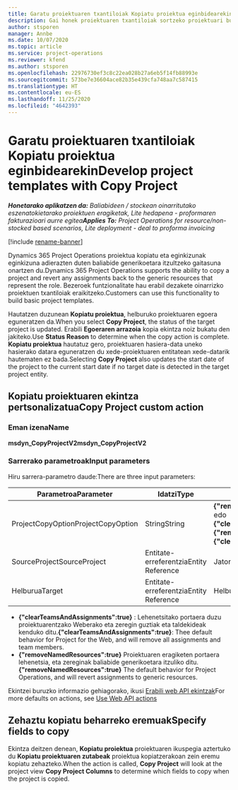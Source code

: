 ```yaml
---
title: Garatu proiektuaren txantiloiak Kopiatu proiektua eginbidearekin
description: Gai honek proiektuaren txantiloiak sortzeko proiektuari buruzko informazioa eskaintzen du Kopiatu proiektua ekintza pertsonalizatua erabiliz.
author: stsporen
manager: Annbe
ms.date: 10/07/2020
ms.topic: article
ms.service: project-operations
ms.reviewer: kfend
ms.author: stsporen
ms.openlocfilehash: 22976730ef3c8c22ea028b27a6eb5f14fb88993e
ms.sourcegitcommit: 573be7e36604ace82b35e439cfa748aa7c587415
ms.translationtype: HT
ms.contentlocale: eu-ES
ms.lasthandoff: 11/25/2020
ms.locfileid: "4642393"
---
```

# <a name="develop-project-templates-with-copy-project"></a><span data-ttu-id="9b0d7-103">Garatu proiektuaren txantiloiak Kopiatu proiektua eginbidearekin</span><span class="sxs-lookup"><span data-stu-id="9b0d7-103">Develop project templates with Copy Project</span></span>

<span data-ttu-id="9b0d7-104">_**Honetarako aplikatzen da:** Baliabideen / stockean oinarritutako eszenatokietarako proiektuen eragiketak, Lite hedapena - proformaren fakturazioari aurre egitea_</span><span class="sxs-lookup"><span data-stu-id="9b0d7-104">_**Applies To:** Project Operations for resource/non-stocked based scenarios, Lite deployment - deal to proforma invoicing_</span></span>

[!include [rename-banner](~/includes/cc-data-platform-banner.md)]

<span data-ttu-id="9b0d7-105">Dynamics 365 Project Operations proiektua kopiatu eta eginkizunak eginkizuna adierazten duten baliabide generikoetara itzultzeko gaitasuna onartzen du.</span><span class="sxs-lookup"><span data-stu-id="9b0d7-105">Dynamics 365 Project Operations supports the ability to copy a project and revert any assignments back to the generic resources that represent the role.</span></span> <span data-ttu-id="9b0d7-106">Bezeroek funtzionalitate hau erabil dezakete oinarrizko proiektuen txantiloiak eraikitzeko.</span><span class="sxs-lookup"><span data-stu-id="9b0d7-106">Customers can use this functionality to build basic project templates.</span></span>

<span data-ttu-id="9b0d7-107">Hautatzen duzunean **Kopiatu proiektua**, helburuko proiektuaren egoera eguneratzen da.</span><span class="sxs-lookup"><span data-stu-id="9b0d7-107">When you select **Copy Project**, the status of the target project is updated.</span></span> <span data-ttu-id="9b0d7-108">Erabili **Egoeraren arrazoia** kopia ekintza noiz bukatu den jakiteko.</span><span class="sxs-lookup"><span data-stu-id="9b0d7-108">Use **Status Reason** to determine when the copy action is complete.</span></span> <span data-ttu-id="9b0d7-109">**Kopiatu proiektua** hautatuz gero, proiektuaren hasiera-data uneko hasierako datara eguneratzen du xede-proiektuaren entitatean xede-datarik hautematen ez bada.</span><span class="sxs-lookup"><span data-stu-id="9b0d7-109">Selecting **Copy Project** also updates the start date of the project to the current start date if no target date is detected in the target project entity.</span></span>

## <a name="copy-project-custom-action"></a><span data-ttu-id="9b0d7-110">Kopiatu proiektuaren ekintza pertsonalizatua</span><span class="sxs-lookup"><span data-stu-id="9b0d7-110">Copy Project custom action</span></span> 

### <a name="name"></a><span data-ttu-id="9b0d7-111">Eman izena</span><span class="sxs-lookup"><span data-stu-id="9b0d7-111">Name</span></span> 

<span data-ttu-id="9b0d7-112">**msdyn_CopyProjectV2**</span><span class="sxs-lookup"><span data-stu-id="9b0d7-112">**msdyn_CopyProjectV2**</span></span>

### <a name="input-parameters"></a><span data-ttu-id="9b0d7-113">Sarrerako parametroak</span><span class="sxs-lookup"><span data-stu-id="9b0d7-113">Input parameters</span></span>
<span data-ttu-id="9b0d7-114">Hiru sarrera-parametro daude:</span><span class="sxs-lookup"><span data-stu-id="9b0d7-114">There are three input parameters:</span></span>

| <span data-ttu-id="9b0d7-115">Parametroa</span><span class="sxs-lookup"><span data-stu-id="9b0d7-115">Parameter</span></span>          | <span data-ttu-id="9b0d7-116">Idatzi</span><span class="sxs-lookup"><span data-stu-id="9b0d7-116">Type</span></span>   | <span data-ttu-id="9b0d7-117">Balioak</span><span class="sxs-lookup"><span data-stu-id="9b0d7-117">Values</span></span>                                                   | 
|--------------------|--------|----------------------------------------------------------|
| <span data-ttu-id="9b0d7-118">ProjectCopyOption</span><span class="sxs-lookup"><span data-stu-id="9b0d7-118">ProjectCopyOption</span></span>  | <span data-ttu-id="9b0d7-119">String</span><span class="sxs-lookup"><span data-stu-id="9b0d7-119">String</span></span> | <span data-ttu-id="9b0d7-120">**{"removeNamedResources":true}** edo **{"clearTeamsAndAssignments":true}**</span><span class="sxs-lookup"><span data-stu-id="9b0d7-120">**{"removeNamedResources":true}** or **{"clearTeamsAndAssignments":true}**</span></span> |
| <span data-ttu-id="9b0d7-121">SourceProject</span><span class="sxs-lookup"><span data-stu-id="9b0d7-121">SourceProject</span></span>      | <span data-ttu-id="9b0d7-122">Entitate-erreferentzia</span><span class="sxs-lookup"><span data-stu-id="9b0d7-122">Entity Reference</span></span> | <span data-ttu-id="9b0d7-123">Jatorriko proiektua</span><span class="sxs-lookup"><span data-stu-id="9b0d7-123">Source Project</span></span> |
| <span data-ttu-id="9b0d7-124">Helburua</span><span class="sxs-lookup"><span data-stu-id="9b0d7-124">Target</span></span>             | <span data-ttu-id="9b0d7-125">Entitate-erreferentzia</span><span class="sxs-lookup"><span data-stu-id="9b0d7-125">Entity Reference</span></span> | <span data-ttu-id="9b0d7-126">Helburu Proiektua</span><span class="sxs-lookup"><span data-stu-id="9b0d7-126">Target Project</span></span> |


- <span data-ttu-id="9b0d7-127">**{"clearTeamsAndAssignments":true}** : Lehenetsitako portaera duzu proiektuarentzako Weberako eta zeregin guztiak eta taldekideak kenduko ditu.</span><span class="sxs-lookup"><span data-stu-id="9b0d7-127">**{"clearTeamsAndAssignments":true}**: Thee default behavior for Project for the Web, and will remove all assignments and team members.</span></span>
- <span data-ttu-id="9b0d7-128">**{"removeNamedResources":true}** Proiektuaren eragiketen portaera lehenetsia, eta zereginak baliabide generikoetara itzuliko ditu.</span><span class="sxs-lookup"><span data-stu-id="9b0d7-128">**{"removeNamedResources":true}** The default behavior for Project Operations, and will revert assignments to generic resources.</span></span>

<span data-ttu-id="9b0d7-129">Ekintzei buruzko informazio gehiagorako, ikusi [Erabili web API ekintzak](https://docs.microsoft.com/powerapps/developer/common-data-service/webapi/use-web-api-actions)</span><span class="sxs-lookup"><span data-stu-id="9b0d7-129">For more defaults on actions, see [Use Web API actions](https://docs.microsoft.com/powerapps/developer/common-data-service/webapi/use-web-api-actions)</span></span>

## <a name="specify-fields-to-copy"></a><span data-ttu-id="9b0d7-130">Zehaztu kopiatu beharreko eremuak</span><span class="sxs-lookup"><span data-stu-id="9b0d7-130">Specify fields to copy</span></span> 
<span data-ttu-id="9b0d7-131">Ekintza deitzen denean, **Kopiatu proiektua** proiektuaren ikuspegia aztertuko du **Kopiatu proiektuaren zutabeak** proiektua kopiatzerakoan zein eremu kopiatu zehazteko.</span><span class="sxs-lookup"><span data-stu-id="9b0d7-131">When the action is called, **Copy Project** will look at the project view **Copy Project Columns** to determine which fields to copy when the project is copied.</span></span>
